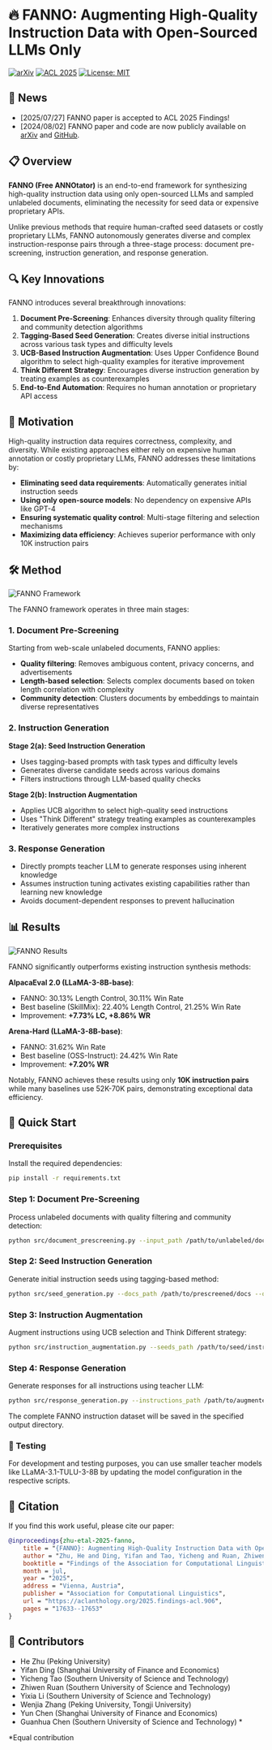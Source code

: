 # 🔥 FANNO: Augmenting High-Quality Instruction Data with Open-Sourced LLMs Only

[![arXiv](https://img.shields.io/badge/arXiv-2408.01323-b31b1b.svg)](https://arxiv.org/abs/2408.01323) [![ACL 2025](https://img.shields.io/badge/ACL%202025-Findings-green)](https://aclanthology.org/2025.findings-acl.906/) [![License: MIT](https://img.shields.io/badge/License-MIT-yellow.svg)](https://opensource.org/licenses/MIT)

## 📰 News
- [2025/07/27] FANNO paper is accepted to ACL 2025 Findings!
- [2024/08/02] FANNO paper and code are now publicly available on [arXiv](https://arxiv.org/abs/2408.01323) and [GitHub](https://github.com/sustech-nlp/FANNO).

## 📋 Overview

**FANNO (Free ANNOtator)** is an end-to-end framework for synthesizing high-quality instruction data using only open-sourced LLMs and sampled unlabeled documents, eliminating the necessity for seed data or expensive proprietary APIs.

Unlike previous methods that require human-crafted seed datasets or costly proprietary LLMs, FANNO autonomously generates diverse and complex instruction-response pairs through a three-stage process: document pre-screening, instruction generation, and response generation.

## 🔍 Key Innovations

FANNO introduces several breakthrough innovations:

1. **Document Pre-Screening**: Enhances diversity through quality filtering and community detection algorithms
2. **Tagging-Based Seed Generation**: Creates diverse initial instructions across various task types and difficulty levels  
3. **UCB-Based Instruction Augmentation**: Uses Upper Confidence Bound algorithm to select high-quality examples for iterative improvement
4. **Think Different Strategy**: Encourages diverse instruction generation by treating examples as counterexamples
5. **End-to-End Automation**: Requires no human annotation or proprietary API access

## 🧠 Motivation

High-quality instruction data requires correctness, complexity, and diversity. While existing approaches either rely on expensive human annotation or costly proprietary LLMs, FANNO addresses these limitations by:

- **Eliminating seed data requirements**: Automatically generates initial instruction seeds
- **Using only open-source models**: No dependency on expensive APIs like GPT-4
- **Ensuring systematic quality control**: Multi-stage filtering and selection mechanisms
- **Maximizing data efficiency**: Achieves superior performance with only 10K instruction pairs

## 🛠️ Method

![FANNO Framework](figures/fanno-framework.png)

The FANNO framework operates in three main stages:

### 1. Document Pre-Screening
Starting from web-scale unlabeled documents, FANNO applies:
- **Quality filtering**: Removes ambiguous content, privacy concerns, and advertisements
- **Length-based selection**: Selects complex documents based on token length correlation with complexity
- **Community detection**: Clusters documents by embeddings to maintain diverse representatives

### 2. Instruction Generation
**Stage 2(a): Seed Instruction Generation**
- Uses tagging-based prompts with task types and difficulty levels
- Generates diverse candidate seeds across various domains
- Filters instructions through LLM-based quality checks

**Stage 2(b): Instruction Augmentation** 
- Applies UCB algorithm to select high-quality seed instructions
- Uses "Think Different" strategy treating examples as counterexamples
- Iteratively generates more complex instructions

### 3. Response Generation
- Directly prompts teacher LLM to generate responses using inherent knowledge
- Assumes instruction tuning activates existing capabilities rather than learning new knowledge
- Avoids document-dependent responses to prevent hallucination

## 📊 Results

![FANNO Results](figures/fanno-results.png)

FANNO significantly outperforms existing instruction synthesis methods:

**AlpacaEval 2.0 (LLaMA-3-8B-base)**:
- FANNO: 30.13% Length Control, 30.11% Win Rate  
- Best baseline (SkillMix): 22.40% Length Control, 21.25% Win Rate
- Improvement: **+7.73% LC, +8.86% WR**

**Arena-Hard (LLaMA-3-8B-base)**:
- FANNO: 31.62% Win Rate
- Best baseline (OSS-Instruct): 24.42% Win Rate  
- Improvement: **+7.20% WR**

Notably, FANNO achieves these results using only **10K instruction pairs** while many baselines use 52K-70K pairs, demonstrating exceptional data efficiency.

## 🚀 Quick Start

### Prerequisites
Install the required dependencies:
```bash
pip install -r requirements.txt
```

### Step 1: Document Pre-Screening
Process unlabeled documents with quality filtering and community detection:
```bash
python src/document_prescreening.py --input_path /path/to/unlabeled/docs --output_path /path/to/prescreened/docs
```

### Step 2: Seed Instruction Generation  
Generate initial instruction seeds using tagging-based method:
```bash
python src/seed_generation.py --docs_path /path/to/prescreened/docs --output_path /path/to/seed/instructions
```

### Step 3: Instruction Augmentation
Augment instructions using UCB selection and Think Different strategy:
```bash
python src/instruction_augmentation.py --seeds_path /path/to/seed/instructions --output_path /path/to/augmented/instructions
```

### Step 4: Response Generation
Generate responses for all instructions using teacher LLM:
```bash
python src/response_generation.py --instructions_path /path/to/augmented/instructions --output_path /path/to/final/dataset
```

The complete FANNO instruction dataset will be saved in the specified output directory.

### 🧪 Testing
For development and testing purposes, you can use smaller teacher models like LLaMA-3.1-TULU-3-8B by updating the model configuration in the respective scripts.

## 📝 Citation

If you find this work useful, please cite our paper:

```bibtex
@inproceedings{zhu-etal-2025-fanno,
    title = "{FANNO}: Augmenting High-Quality Instruction Data with Open-Sourced {LLM}s Only",
    author = "Zhu, He and Ding, Yifan and Tao, Yicheng and Ruan, Zhiwen and Li, Yixia and Zhang, Wenjia and Chen, Yun and Chen, Guanhua",
    booktitle = "Findings of the Association for Computational Linguistics: ACL 2025",
    month = jul,
    year = "2025",
    address = "Vienna, Austria",
    publisher = "Association for Computational Linguistics",
    url = "https://aclanthology.org/2025.findings-acl.906",
    pages = "17633--17653"
}
```

## 🤝 Contributors

- He Zhu (Peking University)
- Yifan Ding (Shanghai University of Finance and Economics)  
- Yicheng Tao (Southern University of Science and Technology)
- Zhiwen Ruan (Southern University of Science and Technology)
- Yixia Li (Southern University of Science and Technology)
- Wenjia Zhang (Peking University, Tongji University)
- Yun Chen (Shanghai University of Finance and Economics)
- Guanhua Chen (Southern University of Science and Technology) *

*Equal contribution